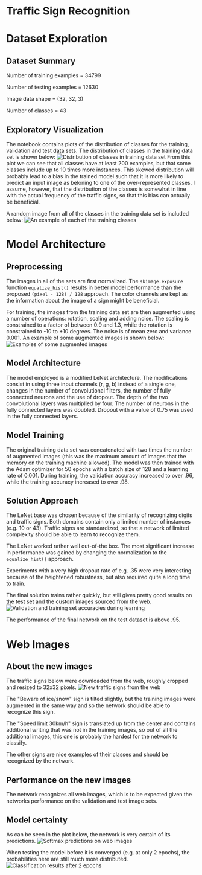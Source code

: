 # **Traffic Sign Recognition** 

[//]: # (Image References)

[learning]: ./images/learning.png "Validation and training set accuracies during learning"
[class_examples]: ./images/class_examples.png "An example of each of the training classes"
[augmented_examples]: ./images/augmented_images.png "Examples of some augmented images"
[training_distribution]: ./images/training_distribution.png "Distribution of classes in the training data"
[new_images]: ./images/new_images.png "New Traffic Signs"
[softmax]: ./images/softmax.png "Softmax probabilities"
[comparison]: ./images/comparison_2_epochs.png "Classification after 2 epochs"

# Dataset Exploration
## Dataset Summary
Number of training examples = 34799

Number of testing examples = 12630

Image data shape = (32, 32, 3)

Number of classes = 43

## Exploratory Visualization
The notebook contains plots of the distribution of classes for the training, validation and test data sets.
The distribution of classes in the training data set is shown below:
![Distribution of classes in training data set][training_distribution]
From this plot we can see that all classes have at least 200 examples, but that some classes include up to 10 times more instances.
This skewed distribution will probably lead to a bias in the trained model such that it is more likely to predict an input image as beloning to one of the
over-represented classes. I assume, however, that the distribution of the classes is somewhat in line with the actual frequency of the traffic signs, so that
this bias can actually be beneficial.

A random image from all of the classes in the training data set is included below:
![An example of each of the training classes][class_examples]

# Model Architecture
## Preprocessing
The images in all of the sets are first normalized.
The `skimage.exposure` function `equalize_hist()` results in better model performance than the proposed `(pixel - 128) / 128` approach.
The color channels are kept as the information about the image of a sign might be beneficial.

For training, the images from the training data set are then augmented using a number of operations:
rotation, scaling and adding noise.
The scaling is constrained to a factor of between 0.9 and 1.3, while the rotation is constrained to -10 to +10 degrees.
The noise is of mean zero and variance 0.001.
An example of some augmented images is shown below:
![Examples of some augmented images][augmented_examples]

## Model Architecture
The model employed is a modified LeNet architecture.
The modifications consist in using three input channels (r, g, b) instead of a single one, changes in the number of convolutional filters, the number of fully connected neurons and the use of dropout.
The depth of the two convolutional layers was multiplied by four.
The number of neurons in the fully connected layers was doubled.
Dropout with a value of 0.75 was used in the fully connected layers.

## Model Training
The original training data set was concatenated with two times the number of augmented images (this was the maximum amount of images that
the memory on the training machine allowed).
The model was then trained with the Adam optimizer for 50 epochs with a batch size of 128 and a learning rate of 0.001.
During training, the validation accuracy increased to over .96, while the training accuracy increased to over .98.

## Solution Approach
The LeNet base was chosen because of the similarity of recognizing digits and traffic signs.
Both domains contain only a limited number of instances (e.g. 10 or 43).
Traffic signs are standardized, so that a network of limited complexity should be able to learn to recognize them.

The LeNet worked rather well out-of-the box.
The most significant increase in performance was gained by changing the normalization to the `equalize_hist()` approach.

Experiments with a very high dropout rate of e.g. .35 were very interesting because of the heightened robustness, but also
required quite a long time to train.

The final solution trains rather quickly, but still gives pretty good results on the test set and the custom images sourced from the web.
![Validation and training set accuracies during learning][learning]

The performance of the final network on the test dataset is above .95.

# Web Images

## About the new images
The traffic signs below were downloaded from the web, roughly cropped and resized to 32x32 pixels.
![New traffic signs from the web][new_images]

The "Beware of ice/snow" sign is tilted slightly, but the training images were augmented in the same way and so the network should be able to recognize this sign.

The "Speed limit 30km/h" sign is translated up from the center and contains additional writing that was not in the training images, so out of all the additional images, this one is probably the hardest for the network to classify.

The other signs are nice examples of their classes and should be recognized by the network.

## Performance on the new images
The network recognizes all web images, which is to be expected given the networks performance on the validation and test image sets.

## Model certainty
As can be seen in the plot below, the network is very certain of its predictions.
![Softmax predictions on web images][softmax]

When testing the model before it is converged (e.g. at only 2 epochs), the probabilities here are still much more distributed.
![Classification results after 2 epochs][comparison]

